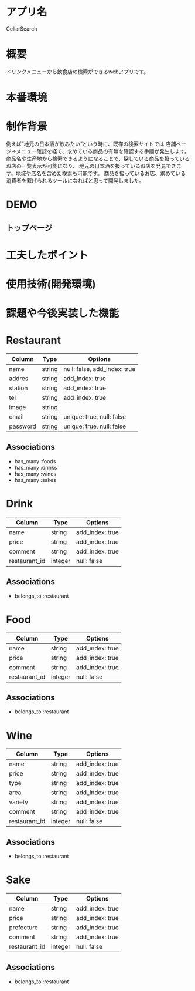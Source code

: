 # アプリ名
  CellarSearch

# 概要
  ドリンクメニューから飲食店の検索ができるwebアプリです。

# 本番環境


# 制作背景
  例えば”地元の日本酒が飲みたい”という時に、既存の検索サイトでは
  店舗ページ→メニュー確認を経て、求めている商品の有無を確認する手間が発生します。
  商品名や生産地から検索できるようになることで、探している商品を扱っているお店の一覧表示が可能になり、
  地元の日本酒を扱っているお店を発見できます。地域や店名を含めた検索も可能です。
  商品を扱っているお店、求めている消費者を繋げられるツールになればと思って開発しました。

# DEMO

## トップページ

# 工夫したポイント


# 使用技術(開発環境)


# 課題や今後実装した機能


# Restaurant
|Column|Type|Options|
|------|----|-------|
|name|string|null: false, add_index: true|
|addres|string|add_index: true|
|station|string|add_index: true|
|tel|string|add_index: true|
|image|string|
|email|string|unique: true, null: false|
|password|string|unique: true, null: false|

## Associations
- has_many :foods
- has_many :drinks
- has_many :wines
- has_many :sakes

# Drink
|Column|Type|Options|
|------|----|-------|
|name|string|add_index: true|
|price|string|add_index: true|
|comment|string|add_index: true|
|restaurant_id|integer|null: false|
## Associations
- belongs_to :restaurant

# Food
|Column|Type|Options|
|------|----|-------|
|name|string|add_index: true|
|price|string|add_index: true|
|comment|string|add_index: true|
|restaurant_id|integer|null: false|

## Associations
- belongs_to :restaurant

# Wine
|Column|Type|Options|
|------|----|-------|
|name|string|add_index: true|
|price|string|add_index: true|
|type|string|add_index: true|
|area|string|add_index: true|
|variety|string|add_index: true|
|comment|string|add_index: true|
|restaurant_id|integer|null: false|

## Associations
- belongs_to :restaurant

# Sake
|Column|Type|Options|
|------|----|-------|
|name|string|add_index: true|
|price|string|add_index: true|
|prefecture|string|add_index: true|
|comment|string|add_index: true|
|restaurant_id|integer|null: false|

## Associations
- belongs_to :restaurant
